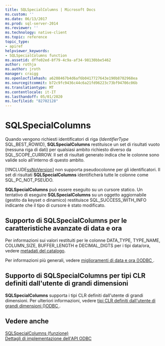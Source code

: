 ```yaml
---
title: SQLSpecialColumns | Microsoft Docs
ms.custom: ''
ms.date: 06/13/2017
ms.prod: sql-server-2014
ms.reviewer: ''
ms.technology: native-client
ms.topic: reference
topic_type:
- apiref
helpviewer_keywords:
- SQLSpecialColumns function
ms.assetid: dffe02ed-8f79-4c9a-af34-98130bbe5462
author: rothja
ms.author: jroth
manager: craigg
ms.openlocfilehash: a6208467b4d6af6b0417727643e190b8702968ea
ms.sourcegitcommit: b72c9fc9436c44c6a21fd96223c73bf94706c06b
ms.translationtype: MT
ms.contentlocale: it-IT
ms.lasthandoff: 05/01/2020
ms.locfileid: "82702128"
---
```

# <a name="sqlspecialcolumns"></a>SQLSpecialColumns
  Quando vengono richiesti identificatori di riga (*IdentifierType* SQL_BEST_ROWID), **SQLSpecialColumns** restituisce un set di risultati vuoto (nessuna riga di dati) per qualsiasi ambito richiesto diverso da SQL_SCOPE_CURROW. Il set di risultati generato indica che le colonne sono valide solo all'interno di questo ambito.  
  
 [!INCLUDE[ssNoVersion](../../includes/ssnoversion-md.md)] non supporta pseudocolonne per gli identificatori. Il set di risultati **SQLSpecialColumns** identificherà tutte le colonne come SQL_PC_NOT_PSEUDO.  
  
 **SQLSpecialColumns** può essere eseguito su un cursore statico. Un tentativo di eseguire **SQLSpecialColumns** su un oggetto aggiornabile (gestito da keyset o dinamico) restituisce SQL_SUCCESS_WITH_INFO indicante che il tipo di cursore è stato modificato.  
  
## <a name="sqlspecialcolumns-support-for-enhanced-date-and-time-features"></a>Supporto di SQLSpecialColumns per le caratteristiche avanzate di data e ora  
 Per informazioni sui valori restituiti per le colonne DATA_TYPE, TYPE_NAME, COLUMN_SIZE, BUFFER_LENGTH e DECIMAL_DIGTS per i tipi data/ora, vedere [metadati del catalogo](../native-client-odbc-date-time/metadata-catalog.md).  
  
 Per informazioni più generali, vedere [miglioramenti di data e ora &#40;&#41;ODBC ](../native-client-odbc-date-time/date-and-time-improvements-odbc.md).  
  
## <a name="sqlspecialcolumns-support-for-large-clr-udts"></a>Supporto di SQLSpecialColumns per tipi CLR definiti dall'utente di grandi dimensioni  
 **SQLSpecialColumns** supporta i tipi CLR definiti dall'utente di grandi dimensioni. Per ulteriori informazioni, vedere [tipi CLR definiti dall'utente di grandi dimensioni &#40;&#41;ODBC ](../native-client/odbc/large-clr-user-defined-types-odbc.md).  
  
## <a name="see-also"></a>Vedere anche  
 [SQLSpecialColumns (funzione)](https://go.microsoft.com/fwlink/?LinkId=59371)   
 [Dettagli di implementazione dell'API ODBC](odbc-api-implementation-details.md)  
  
  
